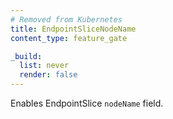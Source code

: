 ```yaml
---
# Removed from Kubernetes
title: EndpointSliceNodeName
content_type: feature_gate

_build:
  list: never
  render: false
---
```

Enables EndpointSlice `nodeName` field.
